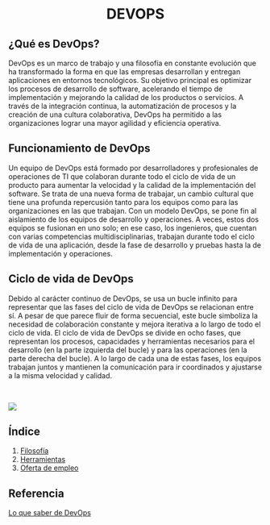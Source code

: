 # <div align="center"> DEVOPS</div>

## ¿Qué es DevOps?

DevOps es un marco de trabajo y una filosofía en constante evolución que ha transformado la forma en que las empresas desarrollan y entregan aplicaciones en entornos tecnológicos.
Su objetivo principal es optimizar los procesos de desarrollo de software, acelerando el tiempo de implementación y mejorando la calidad de los productos o servicios. A través de la integración continua, la automatización de procesos y la creación de una cultura colaborativa, DevOps ha permitido a las organizaciones lograr una mayor agilidad y eficiencia operativa.

## Funcionamiento de DevOps

Un equipo de DevOps está formado por desarrolladores y profesionales de operaciones de TI que colaboran durante todo el ciclo de vida de un producto para aumentar la velocidad y la calidad de la implementación del software. Se trata de una nueva forma de trabajar, un cambio cultural que tiene una profunda repercusión tanto para los equipos como para las organizaciones en las que trabajan.
Con un modelo DevOps, se pone fin al aislamiento de los equipos de desarrollo y operaciones. A veces, estos dos equipos se fusionan en uno solo; en ese caso, los ingenieros, que cuentan con varias competencias multidisciplinarias, trabajan durante todo el ciclo de vida de una aplicación, desde la fase de desarrollo y pruebas hasta la de implementación y operaciones.

## Ciclo de vida de DevOps

Debido al carácter continuo de DevOps, se usa un bucle infinito para representar que las fases del ciclo de vida de DevOps se relacionan entre sí. A pesar de que parece fluir de forma secuencial, este bucle simboliza la necesidad de colaboración constante y mejora iterativa a lo largo de todo el ciclo de vida.
El ciclo de vida de DevOps se divide en ocho fases, que representan los procesos, capacidades y herramientas necesarios para el desarrollo (en la parte izquierda del bucle) y para las operaciones (en la parte derecha del bucle). A lo largo de cada una de estas fases, los equipos trabajan juntos y mantienen la comunicación para ir coordinados y ajustarse a la misma velocidad y calidad.

<br>

![](https://raw.githubusercontent.com/Ivanasp43/Devops/refs/heads/main/IMAGENES/ilustracion-devops-gradiente_23-2149370941.avif)


## Índice 
1. [Filosofía](https://github.com/Ivanasp43/Devops/blob/main/Filosof%C3%ADa_devops.md)
2. [Herramientas](https://github.com/Ivanasp43/Devops/blob/main/Herramientas_devops.md)
3. [Oferta de empleo](https://github.com/Ivanasp43/Devops/blob/main/Oferta_empleo.md)

## Referencia

[Lo que saber de DevOps](https://tauformar.com/que-es-devops-y-para-que-sirve/)


